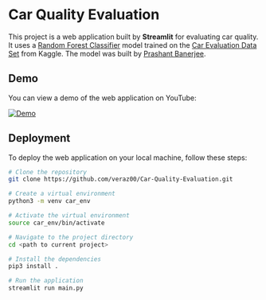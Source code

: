 # Car Quality Evaluation 

This project is a web application built by **Streamlit** for evaluating car quality. It uses a [Random Forest Classifier](https://www.kaggle.com/code/prashant111/random-forest-classifier-tutorial) model trained on the [Car Evaluation Data Set](https://www.kaggle.com/datasets/elikplim/car-evaluation-data-set) from Kaggle. The model was built by [Prashant Banerjee](https://www.kaggle.com/prashant111).

## Demo 

You can view a demo of the web application on YouTube:

[![Demo](http://img.youtube.com/vi/G3D9sThPSRk/0.jpg)](http://www.youtube.com/watch?v=G3D9sThPSRk)

## Deployment

To deploy the web application on your local machine, follow these steps:

```bash
# Clone the repository
git clone https://github.com/veraz00/Car-Quality-Evaluation.git

# Create a virtual environment
python3 -m venv car_env 

# Activate the virtual environment
source car_env/bin/activate 

# Navigate to the project directory
cd <path to current project>

# Install the dependencies
pip3 install . 

# Run the application
streamlit run main.py
```
